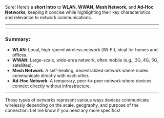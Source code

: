 Sure! Here’s a **short intro** to **WLAN**, **WWAN**, **Mesh Network**, and **Ad-Hoc Networks**, keeping it concise while highlighting their key characteristics and relevance to network communications.

---



---

### **Summary**:

* **WLAN**: Local, high-speed wireless network (Wi-Fi), ideal for homes and offices.
* **WWAN**: Large-scale, wide-area network, often mobile (e.g., 3G, 4G, 5G, satellites).
* **Mesh Network**: A self-healing, decentralized network where nodes communicate directly with each other.
* **Ad-Hoc Network**: A temporary, peer-to-peer network where devices connect directly without infrastructure.

---

These types of networks represent various ways devices communicate wirelessly depending on the scale, geography, and purpose of the connection. Let me know if you need any more specifics!

